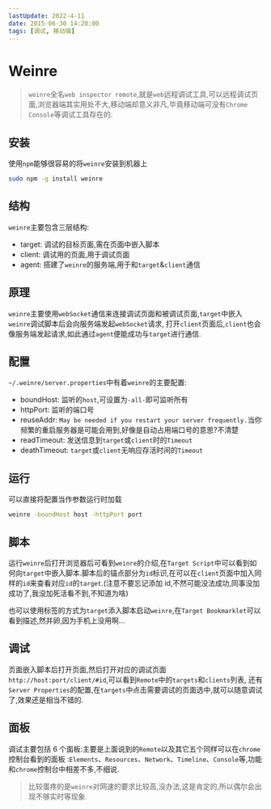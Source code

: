 ```yaml
---
lastUpdate: 2022-4-11
date: 2015-06-30 14:20:00
tags: [调试, 移动端]
---
```


# Weinre

> `weinre`全名`web inspector remote`,就是`web`远程调试工具,可以远程调试页面,浏览器端其实用处不大,移动端却意义非凡,毕竟移动端可没有`Chrome Console`等调试工具存在的.

## 安装

使用`npm`能够很容易的将`weinre`安装到机器上

```bash
sudo npm -g install weinre
```

## 结构

`weinre`主要包含三层结构:

-   target: 调试的目标页面,需在页面中嵌入脚本
-   client: 调试用的页面,用于调试页面
-   agent: 搭建了`weinre`的服务端,用于和`target`&`client`通信

## 原理

`weinre`主要使用`webSocket`通信来连接调试页面和被调试页面,`target`中嵌入`weinre`调试脚本后会向服务端发起`webSocket`请求, 打开`client`页面后,`client`也会像服务端发起请求,如此通过`agent`便能成功与`target`进行通信.

## 配置

`~/.weinre/server.properties`中有着`weinre`的主要配置:

-   boundHost: 监听的`host`,可设置为`-all-`即可监听所有
-   httpPort: 监听的端口号
-   reuseAddr: `May be needed if you restart your server frequently.`当你频繁的重启服务器是可能会用到,好像是自动占用端口号的意思?不清楚
-   readTimeout: 发送信息到`target`或`client`时的`Timeout`
-   deathTimeout: `target`或`client`无响应存活时间的`Timeout`

## 运行

可以直接将配置当作参数运行时加载

```bash
weinre -boundHost host -httpPort port
```

## 脚本

运行`weinre`后打开浏览器后可看到`weinre`的介绍,在`Target Script`中可以看到如何向`target`中嵌入脚本.脚本后的锚点部分为`id`标识,在可以在`client`页面中加入同样的`id`来查看对应`id`的`target`.(注意不要忘记添加 id,不然可能没法成功,同事没加成功了,我没加死活看不到,不知道为啥)

也可以使用标签的方式为`target`添入脚本启动`weinre`,在`Target Bookmarklet`可以看到描述,然并卵,因为手机上没用啊...

## 调试

页面嵌入脚本后打开页面,然后打开对应的调试页面`http://host:port/client/#id`,可以看到`Remote`中的`targets`和`clients`列表, 还有`Server Properties`的配置,在`targets`中点击需要调试的页面选中,就可以随意调试了,效果还是相当不错的.

## 面板

调试主要包括 6 个面板:主要是上面说到的`Remote`以及其它五个同样可以在`chrome`控制台看到的面板 :`Elements`、`Resources`、`Network`、`Timeline`、`Console`等,功能和`chrome`控制台中相差不多,不细说.

> 比较蛋疼的是`weinre`对网速的要求比较高,没办法,这是肯定的,所以偶尔会出现不够实时等现象.
